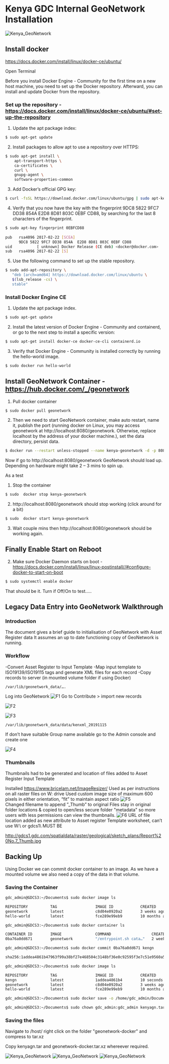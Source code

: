 # Kenya GDC Internal GeoNetwork Installation

![Kenya_GeoNetwork](Screen_Capture_191115.PNG "Kenya GeoNetwork")

## Install docker 

https://docs.docker.com/install/linux/docker-ce/ubuntu/ 

Open Terminal

Before you install Docker Engine - Community for the first time on a new host machine, you need to set up the Docker repository. Afterward, you can install and update Docker from the repository.

### Set up the repository - https://docs.docker.com/install/linux/docker-ce/ubuntu/#set-up-the-repository  

1.	Update the apt package index:
```bash 
$ sudo apt-get update
```
2.	Install packages to allow apt to use a repository over HTTPS:
```bash
$ sudo apt-get install \
    apt-transport-https \
    ca-certificates \
    curl \
    gnupg-agent \
    software-properties-common
```
3.	Add Docker’s official GPG key:
```bash 
$ curl -fsSL https://download.docker.com/linux/ubuntu/gpg | sudo apt-key add -
```
4.	Verify that you now have the key with the fingerprint 9DC8 5822 9FC7 DD38 854A E2D8 8D81 803C 0EBF CD88, by searching for the last 8 characters of the fingerprint.
```bash
$ sudo apt-key fingerprint 0EBFCD88
    
pub   rsa4096 2017-02-22 [SCEA]
      9DC8 5822 9FC7 DD38 854A  E2D8 8D81 803C 0EBF CD88
uid           [ unknown] Docker Release (CE deb) <docker@docker.com>
sub   rsa4096 2017-02-22 [S]
```
5.	Use the following command to set up the stable repository.
```bash
$ sudo add-apt-repository \
   "deb [arch=amd64] https://download.docker.com/linux/ubuntu \
   $(lsb_release -cs) \
   stable"
```

### Install Docker Engine CE

1.	Update the apt package index.
```bash 
$ sudo apt-get update
```
2.	Install the latest version of Docker Engine - Community and containerd, or go to the next step to install a specific version:
```bash
$ sudo apt-get install docker-ce docker-ce-cli containerd.io
```
3.	Verify that Docker Engine - Community is installed correctly by running the hello-world image.
```bash
$ sudo docker run hello-world
```
## Install GeoNetwork Container - https://hub.docker.com/_/geonetwork 

1.	Pull docker container
```bash
$ sudo docker pull geonetwork
```
2.	Then we need to start GeoNetwork container, make auto restart, name it, publish the port (running docker on Linux, you may access geonetwork at http://localhost:8080/geonetwork. Otherwise, replace localhost by the address of your docker machine.), set the data directory, persist data. 
```bash
$ docker run --restart unless-stopped --name kenya-geonetwork -d -p 8080:8080 -e DATA_DIR=/var/lib/geonetwork_data -v /host/geonetwork-docker:/var/lib/geonetwork_data geonetwork
```

Now if go to http://localhost:8080/geonetwork GeoNetwork should load up. Depending on hardware might take 2 – 3 mins to spin up.

As a test 
1. Stop the container 
```bash 
$ sudo  docker stop kenya-geonetwork
```
2.	http://localhost:8080/geonetwork should stop working (click around for a bit)
```bash
$ sudo  docker start kenya-geonetwork
```
3.	Wait couple mins then http://localhost:8080/geonetwork should be working again. 

## Finally Enable Start on Reboot

2.	Make sure Docker Daemon starts on boot - https://docs.docker.com/install/linux/linux-postinstall//#configure-docker-to-start-on-boot
```bash
$ sudo systemctl enable docker
```

That should be it. Turn if Off/On to test.....

## Legacy Data Entry into GeoNetwork Walkthrough


### Introduction

The document gives a brief guide to initialisation of GeoNetwork with Asset Register data
It assumes an up to date functioning copy of GeoNetwork is running. 

### Workflow

-Convert Asset Register to Input Template
-Map input template to ISO19139/ISO19115 tags and generate XML files for each record
-Copy records to server (in mounted volume folder if using Docker)
```
/var/lib/geonetwork_data/…. 
```

Log into GeoNetwork
![F1](F1.PNG "F1") 
Go to Contribute > import new records 

![F2](F2.PNG "F2")  

![F3](F3.PNG "F3") 

```
/var/lib/geonetwork_data/data/kenxml_20191115
```

If don’t have suitable Group name available go to the Admin console and create one

![F4](F4.PNG "F4") 

### Thumbnails

Thumbnails had to be generated and location of files added to Asset Register Input Template

Installed https://www.bricelam.net/ImageResizer/
Used as per instructions on all raster files on W: drive
Used custom image size of maximum 600 pixels in either orientation, “fit” to maintain aspect ratio
![F5](F5.PNG "F5")  
Changed filename to append ”_Thumb” to original
Files stay in original folder locations & copied to open/less secure folder "metadata" so more users with less permissions can view the thumbnails. 
![F6](F6.PNG "F6") 
URL of file location added as new attribute to Asset register Template worksheet, can’t use W:\ or gdcs1\ 
MUST BE

http://gdcs1.gdc.com/spatialdata/raster/geological/sketch_plans/Report%20No.7_Thumb.jpg

## Backing Up

Using Docker we can commit docker container to an image. As we have a mounted volume we also need a copy of the data in that volume. 

### Saving the Container

```bash
gdc_admin@GDCS3:~/Documents$ sudo docker image ls
```

```bash
REPOSITORY          TAG                 IMAGE ID            CREATED             SIZE
geonetwork          latest              c8d04e0920a2        3 weeks ago         812MB
hello-world         latest              fce289e99eb9        10 months ago       1.84kB
```

```bash
gdc_admin@GDCS3:~/Documents$ sudo docker container ls
```

```bash
CONTAINER ID        IMAGE               COMMAND                  CREATED             STATUS              PORTS                    NAMES
0ba76a0dd671        geonetwork          "/entrypoint.sh cata…"   2 weeks ago         Up 6 days           0.0.0.0:8080->8080/tcp   kenya-geonetwork
```

```bash
gdc_admin@GDCS3:~/Documents$ sudo docker commit 0ba76a0dd671 kengn
```

```bash
sha256:1addea4861b47963f99a38bf27e468504c3148bf36e0c92595f3e7c51e9560a5
```

```bash
gdc_admin@GDCS3:~/Documents$ sudo docker image ls
```

```bash
REPOSITORY          TAG                 IMAGE ID            CREATED             SIZE
kengn               latest              1addea4861b4        10 seconds ago      1.04GB
geonetwork          latest              c8d04e0920a2        3 weeks ago         812MB
hello-world         latest              fce289e99eb9        10 months ago       1.84kB
```

```bash
gdc_admin@GDCS3:~/Documents$ sudo docker save -o /home/gdc_admin/Documents/kenyagn.tar kengn
```

```bash
gdc_admin@GDCS3:~/Documents$ sudo chown gdc_admin:gdc_admin kenyagn.tar
```

### Saving the files 

Navigate to /host/ right click on the folder "geonetwork-docker" and compress to tar.xz

Copy kenyagn.tar and geonetwork-docker.tar.xz whereever required. 

![Kenya_GeoNetwork](Screen_Capture_191115_1.PNG "Kenya GeoNetwork")
![Kenya_GeoNetwork](Screen_Capture_191115_2.PNG "Kenya GeoNetwork")
![Kenya_GeoNetwork](Screen_Capture_191115_3.PNG "Kenya GeoNetwork")
